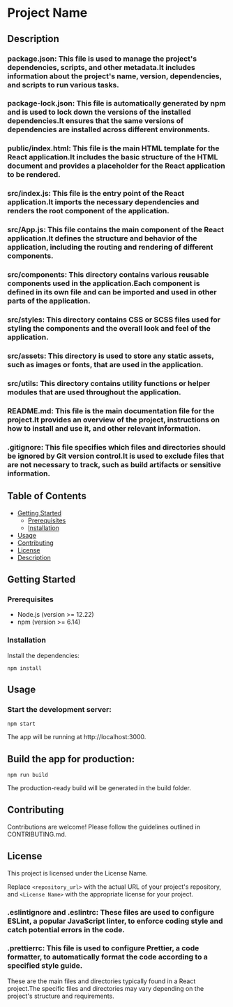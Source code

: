 # Project Name

## Description
### package.json: This file is used to manage the project's dependencies, scripts, and other metadata.It includes information about the project's name, version, dependencies, and scripts to run various tasks.

### package-lock.json: This file is automatically generated by npm and is used to lock down the versions of the installed dependencies.It ensures that the same versions of dependencies are installed across different environments.

### public/index.html: This file is the main HTML template for the React application.It includes the basic structure of the HTML document and provides a placeholder for the React application to be rendered.

### src/index.js: This file is the entry point of the React application.It imports the necessary dependencies and renders the root component of the application.

### src/App.js: This file contains the main component of the React application.It defines the structure and behavior of the application, including the routing and rendering of different components.

### src/components: This directory contains various reusable components used in the application.Each component is defined in its own file and can be imported and used in other parts of the application.

### src/styles: This directory contains CSS or SCSS files used for styling the components and the overall look and feel of the application.

### src/assets: This directory is used to store any static assets, such as images or fonts, that are used in the application.

### src/utils: This directory contains utility functions or helper modules that are used throughout the application.

### README.md: This file is the main documentation file for the project.It provides an overview of the project, instructions on how to install and use it, and other relevant information.

### .gitignore: This file specifies which files and directories should be ignored by Git version control.It is used to exclude files that are not necessary to track, such as build artifacts or sensitive information.

## Table of Contents

- [Getting Started](#getting-started)
  - [Prerequisites](#prerequisites)
  - [Installation](#installation)
- [Usage](#usage)
- [Contributing](#contributing)
- [License](#license)
- [Description](#Description)

## Getting Started

### Prerequisites

- Node.js (version >= 12.22)
- npm (version >= 6.14)

### Installation

Install the dependencies:

    npm install

 
## Usage
### Start the development server:
    npm start


The app will be running at http://localhost:3000.

## Build the app for production:

    npm run build

The production-ready build will be generated in the build folder.

## Contributing
Contributions are welcome! Please follow the guidelines outlined in CONTRIBUTING.md.

## License
This project is licensed under the License Name.


Replace `<repository_url>` with the actual URL of your project's repository, and `<License Name>` with the appropriate license for your project.

### .eslintignore and .eslintrc: These files are used to configure ESLint, a popular JavaScript linter, to enforce coding style and catch potential errors in the code.

### .prettierrc: This file is used to configure Prettier, a code formatter, to automatically format the code according to a specified style guide.

These are the main files and directories typically found in a React project.The specific files and directories may vary depending on the project's structure and requirements.
